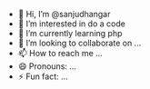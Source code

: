 - 👋 Hi, I’m @sanjudhangar
- 👀 I’m interested in do a code
- 🌱 I’m currently learning php
- 💞️ I’m looking to collaborate on ...
- 📫 How to reach me ...
- 😄 Pronouns: ...
- ⚡ Fun fact: ...

<!---
sanjudhangar/sanjudhangar is a ✨ special ✨ repository because its `README.md` (this file) appears on your GitHub profile.
You can click the Preview link to take a look at your changes.
--->
